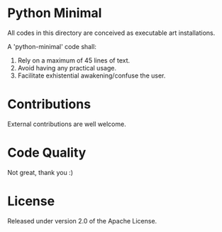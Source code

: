 # Python Minimal

All codes in this directory are conceived as executable art installations.

A 'python-minimal' code shall:

1) Rely on a maximum of 45 lines of text.
2) Avoid having any practical usage.
3) Facilitate exhistential awakening/confuse the user.


# Contributions

External contributions are well welcome.


# Code Quality

Not great, thank you :)


# License

Released under version 2.0 of the Apache License.
